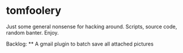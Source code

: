 tomfoolery
==========

Just some general nonsense for hacking around. Scripts, source code, random banter. Enjoy.

Backlog:
 ** A gmail plugin to batch save all attached pictures
